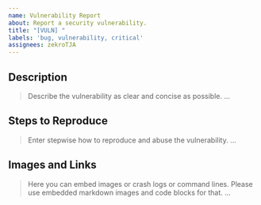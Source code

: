 ```yaml
---
name: Vulnerability Report
about: Report a security vulnerability.
title: "[VULN] "
labels: 'bug, vulnerability, critical'
assignees: zekroTJA
---
```


## Description
> Describe the vulnerability as clear and concise as possible.
...

## Steps to Reproduce
> Enter stepwise how to reproduce and abuse the vulnerability.
...

## Images and Links
> Here you can embed images or crash logs or command lines.
> Please use embedded markdown images and code blocks for that.
...